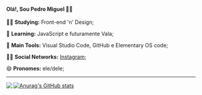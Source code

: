 #### Olá!, Sou Pedro Miguel 👩‍💻

:man_student: **Studying:** Front-end 'n' Design;

🌱 **Learning:** JavaScript e futuramente Vala;

:school_satchel: **Main Tools:** Visual Studio Code, GitHub e Elementary OS code;

:raising_hand_man: **Social Networks:** [Instagram](https://www.instagram.com/miguel.oshi/); 

😄 **Pronomes:** ele/dele;



---

<a href="https://github.com/pedromiguel-dev/pedromiguel-dev">
  <img align = "left" src = "https://github-readme-stats.vercel.app/api/top-langs/?username=pedromiguel-dev" />
</a>

[![Anurag's GitHub stats](https://github-readme-stats.vercel.app/api?username=pedromiguel-dev)](https://github.com/anuraghazra/github-readme-stats)


<!--
pedromiguel-dev/pedromiguel-dev is a ✨ special ✨ repository because its `README.md` (this file) appears on your GitHub profile.
You can click the Preview link to take a look at your changes.
--->
